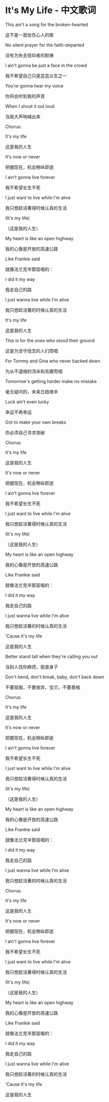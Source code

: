 # It's My Life - 中文歌词



This ain't a song for the broken-hearted 

这不是一首给伤心人的歌 

No silent prayer for the faith-departed 

没有为失去信仰者的默祷 

I ain't gonna be just a face in the crowd 

我不希望自己只是芸芸众生之一 

You're gonna hear my voice 

你将会听到我的声音 

When I shout it out loud 

当我大声呐喊出来 



Chorus: 

It's my life 

这是我的人生 

It's now or never 

把握现在，机会稍纵即逝 

I ain't gonna live forever 

我不希望长生不死 

I just want to live while I'm alive 

我只想趁活著得时候认真的生活 

(It's my life) 

（这是我的人生） 

My heart is like an open highway 

我的心像是开放的高速公路 

Like Frankie said 

就像法兰克辛那屈唱的： 

I did it my way 

我走自己的路 

I just wanna live while I'm alive 

我只想趁活著的时候认真的生活 

It's my life 

这是我的人生 



This is for the ones who stood their ground 

这是为坚守信念的人们而唱 

For Tommy and Gina who never backed down 

为从不退缩的汤米和吉娜而唱 

Tomorrow's getting harder make no mistake 

毫无疑问的，未来日趋艰辛 

Luck ain't even lucky 

幸运不再幸运 

Got to make your own breaks 

你必须自己寻求突破 



Chorus: 

It's my life 

这是我的人生 

It's now or never 

把握现在，机会稍纵即逝 

I ain't gonna live forever 

我不希望长生不死 

I just want to live while I'm alive 

我只想趁活著得时候认真的生活 

(It's my life) 

（这是我的人生） 

My heart is like an open highway 

我的心像是开放的高速公路 

Like Frankie said 

就像法兰克辛那屈唱的： 

I did it my way 

我走自己的路 

I just wanna live while I'm alive 

我只想趁活著的时候认真的生活 

'Cause it's my life 

这是我的人生 



Better stand tall when they're calling you out 

当别人找你麻烦，挺直身子 

Don't bend, don't break, baby, don't back down 

不要屈服，不要放弃，宝贝，不要畏缩 



Chorus: 

It's my life 

这是我的人生 

It's now or never 

把握现在，机会稍纵即逝 

I ain't gonna live forever 

我不希望长生不死 

I just want to live while I'm alive 

我只想趁活著得时候认真的生活 

(It's my life) 

（这是我的人生） 

My heart is like an open highway 

我的心像是开放的高速公路 

Like Frankie said 

就像法兰克辛那屈唱的： 

I did it my way 

我走自己的路 

I just wanna live while I'm alive 

我只想趁活著的时候认真的生活 



Chorus: 

It's my life 

这是我的人生 

It's now or never 

把握现在，机会稍纵即逝 

I ain't gonna live forever 

我不希望长生不死 

I just want to live while I'm alive 

我只想趁活著得时候认真的生活 

(It's my life) 

（这是我的人生） 

My heart is like an open highway 

我的心像是开放的高速公路 

Like Frankie said 

就像法兰克辛那屈唱的： 

I did it my way 

我走自己的路 

I just wanna live while I'm alive 

我只想趁活著的时候认真的生活 

'Cause it's my life 

这是我的人生